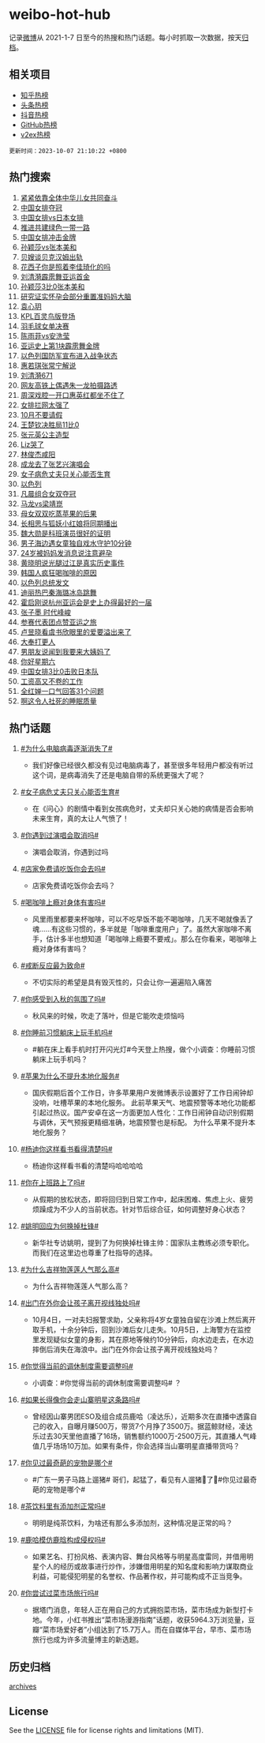 # weibo-hot-hub

记录[微博](https://www.weibo.com)从 2021-1-7 日至今的热搜和热门话题。每小时抓取一次数据，按天[归档](archives)。

## 相关项目

- [知乎热榜](https://github.com/lonnyzhang423/zhihu-hot-hub)
- [头条热榜](https://github.com/lonnyzhang423/toutiao-hot-hub)
- [抖音热榜](https://github.com/lonnyzhang423/douyin-hot-hub)
- [GitHub热榜](https://github.com/lonnyzhang423/github-hot-hub)
- [v2ex热榜](https://github.com/lonnyzhang423/v2ex-hot-hub)


`更新时间：2023-10-07 21:10:22 +0800`

## 热门搜索

1. [紧紧依靠全体中华儿女共同奋斗](https://m.weibo.cn/search?containerid=100103type%3D1%26t%3D10%26q%3D%23%E7%B4%A7%E7%B4%A7%E4%BE%9D%E9%9D%A0%E5%85%A8%E4%BD%93%E4%B8%AD%E5%8D%8E%E5%84%BF%E5%A5%B3%E5%85%B1%E5%90%8C%E5%A5%8B%E6%96%97%23&stream_entry_id=51&isnewpage=1&extparam=seat%3D1%26c_type%3D51%26pos%3D0%26q%3D%2523%25E7%25B4%25A7%25E7%25B4%25A7%25E4%25BE%259D%25E9%259D%25A0%25E5%2585%25A8%25E4%25BD%2593%25E4%25B8%25AD%25E5%258D%258E%25E5%2584%25BF%25E5%25A5%25B3%25E5%2585%25B1%25E5%2590%258C%25E5%25A5%258B%25E6%2596%2597%2523%26cate%3D10103%26dgr%3D0%26filter_type%3Drealtimehot%26stream_entry_id%3D51%26display_time%3D1696684221%26pre_seqid%3D1696684221782032693197)
1. [中国女排夺冠](https://m.weibo.cn/search?containerid=100103type%3D1%26t%3D10%26q%3D%E4%B8%AD%E5%9B%BD%E5%A5%B3%E6%8E%92%E5%A4%BA%E5%86%A0&stream_entry_id=31&isnewpage=1&extparam=seat%3D1%26pos%3D0%26q%3D%25E4%25B8%25AD%25E5%259B%25BD%25E5%25A5%25B3%25E6%258E%2592%25E5%25A4%25BA%25E5%2586%25A0%26flag%3D1%26dgr%3D0%26c_type%3D31%26stream_entry_id%3D31%26realpos%3D1%26cate%3D5001%26filter_type%3Drealtimehot%26band_rank%3D1%26lcate%3D5001%26display_time%3D1696684221%26pre_seqid%3D1696684221782032693197)
1. [中国女排vs日本女排](https://m.weibo.cn/search?containerid=100103type%3D1%26t%3D10%26q%3D%E4%B8%AD%E5%9B%BD%E5%A5%B3%E6%8E%92vs%E6%97%A5%E6%9C%AC%E5%A5%B3%E6%8E%92&stream_entry_id=31&isnewpage=1&extparam=seat%3D1%26pos%3D1%26q%3D%25E4%25B8%25AD%25E5%259B%25BD%25E5%25A5%25B3%25E6%258E%2592vs%25E6%2597%25A5%25E6%259C%25AC%25E5%25A5%25B3%25E6%258E%2592%26flag%3D16%26dgr%3D0%26c_type%3D31%26stream_entry_id%3D31%26realpos%3D2%26cate%3D5001%26filter_type%3Drealtimehot%26band_rank%3D2%26lcate%3D5001%26display_time%3D1696684221%26pre_seqid%3D1696684221782032693197)
1. [推进共建绿色一带一路](https://m.weibo.cn/search?containerid=100103type%3D1%26t%3D10%26q%3D%23%E6%8E%A8%E8%BF%9B%E5%85%B1%E5%BB%BA%E7%BB%BF%E8%89%B2%E4%B8%80%E5%B8%A6%E4%B8%80%E8%B7%AF%23&stream_entry_id=31&isnewpage=1&extparam=seat%3D1%26pos%3D2%26q%3D%2523%25E6%258E%25A8%25E8%25BF%259B%25E5%2585%25B1%25E5%25BB%25BA%25E7%25BB%25BF%25E8%2589%25B2%25E4%25B8%2580%25E5%25B8%25A6%25E4%25B8%2580%25E8%25B7%25AF%2523%26flag%3D1%26dgr%3D0%26c_type%3D31%26stream_entry_id%3D31%26realpos%3D3%26cate%3D5001%26filter_type%3Drealtimehot%26band_rank%3D3%26lcate%3D5001%26display_time%3D1696684221%26pre_seqid%3D1696684221782032693197)
1. [中国女排冲击金牌](https://m.weibo.cn/search?containerid=100103type%3D1%26t%3D10%26q%3D%23%E4%B8%AD%E5%9B%BD%E5%A5%B3%E6%8E%92%E5%86%B2%E5%87%BB%E9%87%91%E7%89%8C%23&stream_entry_id=31&isnewpage=1&extparam=seat%3D1%26is_ad_pos%3D1%26pos%3D3%26q%3D%2523%25E4%25B8%25AD%25E5%259B%25BD%25E5%25A5%25B3%25E6%258E%2592%25E5%2586%25B2%25E5%2587%25BB%25E9%2587%2591%25E7%2589%258C%2523%26filter_type%3Drealtimehot%26dgr%3D0%26adid%3D207098%26c_type%3D31%26stream_entry_id%3D31%26cate%3D5001%26topic_ad%3D1%26band_rank%3D4%26lcate%3D5001%26display_time%3D1696684221%26pre_seqid%3D1696684221782032693197)
1. [孙颖莎vs张本美和](https://m.weibo.cn/search?containerid=100103type%3D1%26t%3D10%26q%3D%E5%AD%99%E9%A2%96%E8%8E%8Evs%E5%BC%A0%E6%9C%AC%E7%BE%8E%E5%92%8C&stream_entry_id=31&isnewpage=1&extparam=seat%3D1%26pos%3D4%26q%3D%25E5%25AD%2599%25E9%25A2%2596%25E8%258E%258Evs%25E5%25BC%25A0%25E6%259C%25AC%25E7%25BE%258E%25E5%2592%258C%26flag%3D1%26dgr%3D0%26c_type%3D31%26stream_entry_id%3D31%26realpos%3D4%26cate%3D5001%26filter_type%3Drealtimehot%26band_rank%3D4%26lcate%3D5001%26display_time%3D1696684221%26pre_seqid%3D1696684221782032693197)
1. [贝嫂谈贝克汉姆出轨](https://m.weibo.cn/search?containerid=100103type%3D1%26t%3D10%26q%3D%23%E8%B4%9D%E5%AB%82%E8%B0%88%E8%B4%9D%E5%85%8B%E6%B1%89%E5%A7%86%E5%87%BA%E8%BD%A8%23&stream_entry_id=31&isnewpage=1&extparam=seat%3D1%26pos%3D5%26q%3D%2523%25E8%25B4%259D%25E5%25AB%2582%25E8%25B0%2588%25E8%25B4%259D%25E5%2585%258B%25E6%25B1%2589%25E5%25A7%2586%25E5%2587%25BA%25E8%25BD%25A8%2523%26flag%3D2%26dgr%3D0%26c_type%3D31%26stream_entry_id%3D31%26realpos%3D5%26cate%3D5001%26filter_type%3Drealtimehot%26band_rank%3D5%26lcate%3D5001%26display_time%3D1696684221%26pre_seqid%3D1696684221782032693197)
1. [花西子你是照着李佳琦化的吗](https://m.weibo.cn/search?containerid=100103type%3D1%26t%3D10%26q%3D%E8%8A%B1%E8%A5%BF%E5%AD%90%E4%BD%A0%E6%98%AF%E7%85%A7%E7%9D%80%E6%9D%8E%E4%BD%B3%E7%90%A6%E5%8C%96%E7%9A%84%E5%90%97&stream_entry_id=31&isnewpage=1&extparam=seat%3D1%26pos%3D6%26q%3D%25E8%258A%25B1%25E8%25A5%25BF%25E5%25AD%2590%25E4%25BD%25A0%25E6%2598%25AF%25E7%2585%25A7%25E7%259D%2580%25E6%259D%258E%25E4%25BD%25B3%25E7%2590%25A6%25E5%258C%2596%25E7%259A%2584%25E5%2590%2597%26flag%3D2%26dgr%3D0%26c_type%3D31%26stream_entry_id%3D31%26realpos%3D6%26cate%3D5001%26filter_type%3Drealtimehot%26band_rank%3D6%26lcate%3D5001%26display_time%3D1696684221%26pre_seqid%3D1696684221782032693197)
1. [刘清漪霹雳舞亚运首金](https://m.weibo.cn/search?containerid=100103type%3D1%26t%3D10%26q%3D%23%E5%88%98%E6%B8%85%E6%BC%AA%E9%9C%B9%E9%9B%B3%E8%88%9E%E4%BA%9A%E8%BF%90%E9%A6%96%E9%87%91%23&stream_entry_id=31&isnewpage=1&extparam=seat%3D1%26pos%3D7%26q%3D%2523%25E5%2588%2598%25E6%25B8%2585%25E6%25BC%25AA%25E9%259C%25B9%25E9%259B%25B3%25E8%2588%259E%25E4%25BA%259A%25E8%25BF%2590%25E9%25A6%2596%25E9%2587%2591%2523%26flag%3D1%26dgr%3D0%26c_type%3D31%26stream_entry_id%3D31%26realpos%3D7%26cate%3D5001%26filter_type%3Drealtimehot%26band_rank%3D7%26lcate%3D5001%26display_time%3D1696684221%26pre_seqid%3D1696684221782032693197)
1. [孙颖莎3比0张本美和](https://m.weibo.cn/search?containerid=100103type%3D1%26t%3D10%26q%3D%23%E5%AD%99%E9%A2%96%E8%8E%8E3%E6%AF%940%E5%BC%A0%E6%9C%AC%E7%BE%8E%E5%92%8C%23&stream_entry_id=31&isnewpage=1&extparam=seat%3D1%26pos%3D8%26q%3D%2523%25E5%25AD%2599%25E9%25A2%2596%25E8%258E%258E3%25E6%25AF%25940%25E5%25BC%25A0%25E6%259C%25AC%25E7%25BE%258E%25E5%2592%258C%2523%26flag%3D1%26dgr%3D0%26c_type%3D31%26stream_entry_id%3D31%26realpos%3D8%26cate%3D5001%26filter_type%3Drealtimehot%26band_rank%3D8%26lcate%3D5001%26display_time%3D1696684221%26pre_seqid%3D1696684221782032693197)
1. [研究证实怀孕会部分重置准妈妈大脑](https://m.weibo.cn/search?containerid=100103type%3D1%26t%3D10%26q%3D%23%E7%A0%94%E7%A9%B6%E8%AF%81%E5%AE%9E%E6%80%80%E5%AD%95%E4%BC%9A%E9%83%A8%E5%88%86%E9%87%8D%E7%BD%AE%E5%87%86%E5%A6%88%E5%A6%88%E5%A4%A7%E8%84%91%23&stream_entry_id=31&isnewpage=1&extparam=seat%3D1%26pos%3D9%26q%3D%2523%25E7%25A0%2594%25E7%25A9%25B6%25E8%25AF%2581%25E5%25AE%259E%25E6%2580%2580%25E5%25AD%2595%25E4%25BC%259A%25E9%2583%25A8%25E5%2588%2586%25E9%2587%258D%25E7%25BD%25AE%25E5%2587%2586%25E5%25A6%2588%25E5%25A6%2588%25E5%25A4%25A7%25E8%2584%2591%2523%26flag%3D0%26dgr%3D0%26c_type%3D31%26stream_entry_id%3D31%26realpos%3D9%26cate%3D5001%26filter_type%3Drealtimehot%26band_rank%3D9%26lcate%3D5001%26display_time%3D1696684221%26pre_seqid%3D1696684221782032693197)
1. [袁心玥](https://m.weibo.cn/search?containerid=100103type%3D1%26t%3D10%26q%3D%E8%A2%81%E5%BF%83%E7%8E%A5&stream_entry_id=31&isnewpage=1&extparam=seat%3D1%26pos%3D10%26q%3D%25E8%25A2%2581%25E5%25BF%2583%25E7%258E%25A5%26flag%3D1%26dgr%3D0%26c_type%3D31%26stream_entry_id%3D31%26realpos%3D10%26cate%3D5001%26filter_type%3Drealtimehot%26band_rank%3D10%26lcate%3D5001%26display_time%3D1696684221%26pre_seqid%3D1696684221782032693197)
1. [KPL百灵鸟版登场](https://m.weibo.cn/search?containerid=100103type%3D1%26t%3D10%26q%3D%23KPL%E7%99%BE%E7%81%B5%E9%B8%9F%E7%89%88%E7%99%BB%E5%9C%BA%23&stream_entry_id=31&isnewpage=1&extparam=seat%3D1%26pos%3D11%26q%3D%2523KPL%25E7%2599%25BE%25E7%2581%25B5%25E9%25B8%259F%25E7%2589%2588%25E7%2599%25BB%25E5%259C%25BA%2523%26flag%3D0%26adid%3D207178%26dgr%3D0%26c_type%3D31%26stream_entry_id%3D31%26realpos%3D11%26cate%3D5001%26filter_type%3Drealtimehot%26band_rank%3D11%26lcate%3D5001%26display_time%3D1696684221%26pre_seqid%3D1696684221782032693197)
1. [羽毛球女单决赛](https://m.weibo.cn/search?containerid=100103type%3D1%26t%3D10%26q%3D%E7%BE%BD%E6%AF%9B%E7%90%83%E5%A5%B3%E5%8D%95%E5%86%B3%E8%B5%9B&stream_entry_id=31&isnewpage=1&extparam=seat%3D1%26pos%3D12%26q%3D%25E7%25BE%25BD%25E6%25AF%259B%25E7%2590%2583%25E5%25A5%25B3%25E5%258D%2595%25E5%2586%25B3%25E8%25B5%259B%26flag%3D1%26dgr%3D0%26c_type%3D31%26stream_entry_id%3D31%26realpos%3D12%26cate%3D5001%26filter_type%3Drealtimehot%26band_rank%3D12%26lcate%3D5001%26display_time%3D1696684221%26pre_seqid%3D1696684221782032693197)
1. [陈雨菲vs安洗莹](https://m.weibo.cn/search?containerid=100103type%3D1%26t%3D10%26q%3D%E9%99%88%E9%9B%A8%E8%8F%B2vs%E5%AE%89%E6%B4%97%E8%8E%B9&stream_entry_id=31&isnewpage=1&extparam=seat%3D1%26pos%3D13%26q%3D%25E9%2599%2588%25E9%259B%25A8%25E8%258F%25B2vs%25E5%25AE%2589%25E6%25B4%2597%25E8%258E%25B9%26flag%3D1%26dgr%3D0%26c_type%3D31%26stream_entry_id%3D31%26realpos%3D13%26cate%3D5001%26filter_type%3Drealtimehot%26band_rank%3D13%26lcate%3D5001%26display_time%3D1696684221%26pre_seqid%3D1696684221782032693197)
1. [亚运史上第1块霹雳舞金牌](https://m.weibo.cn/search?containerid=100103type%3D1%26t%3D10%26q%3D%23%E4%BA%9A%E8%BF%90%E5%8F%B2%E4%B8%8A%E7%AC%AC1%E5%9D%97%E9%9C%B9%E9%9B%B3%E8%88%9E%E9%87%91%E7%89%8C%23&stream_entry_id=31&isnewpage=1&extparam=seat%3D1%26pos%3D14%26q%3D%2523%25E4%25BA%259A%25E8%25BF%2590%25E5%258F%25B2%25E4%25B8%258A%25E7%25AC%25AC1%25E5%259D%2597%25E9%259C%25B9%25E9%259B%25B3%25E8%2588%259E%25E9%2587%2591%25E7%2589%258C%2523%26flag%3D0%26dgr%3D0%26c_type%3D31%26stream_entry_id%3D31%26realpos%3D14%26cate%3D5001%26filter_type%3Drealtimehot%26band_rank%3D14%26lcate%3D5001%26display_time%3D1696684221%26pre_seqid%3D1696684221782032693197)
1. [以色列国防军宣布进入战争状态](https://m.weibo.cn/search?containerid=100103type%3D1%26t%3D10%26q%3D%23%E4%BB%A5%E8%89%B2%E5%88%97%E5%9B%BD%E9%98%B2%E5%86%9B%E5%AE%A3%E5%B8%83%E8%BF%9B%E5%85%A5%E6%88%98%E4%BA%89%E7%8A%B6%E6%80%81%23&stream_entry_id=31&isnewpage=1&extparam=seat%3D1%26pos%3D15%26q%3D%2523%25E4%25BB%25A5%25E8%2589%25B2%25E5%2588%2597%25E5%259B%25BD%25E9%2598%25B2%25E5%2586%259B%25E5%25AE%25A3%25E5%25B8%2583%25E8%25BF%259B%25E5%2585%25A5%25E6%2588%2598%25E4%25BA%2589%25E7%258A%25B6%25E6%2580%2581%2523%26flag%3D0%26dgr%3D0%26c_type%3D31%26stream_entry_id%3D31%26realpos%3D15%26cate%3D5001%26filter_type%3Drealtimehot%26band_rank%3D15%26lcate%3D5001%26display_time%3D1696684221%26pre_seqid%3D1696684221782032693197)
1. [惠若琪张常宁解说](https://m.weibo.cn/search?containerid=100103type%3D1%26t%3D10%26q%3D%23%E6%83%A0%E8%8B%A5%E7%90%AA%E5%BC%A0%E5%B8%B8%E5%AE%81%E8%A7%A3%E8%AF%B4%23&stream_entry_id=31&isnewpage=1&extparam=seat%3D1%26pos%3D16%26q%3D%2523%25E6%2583%25A0%25E8%258B%25A5%25E7%2590%25AA%25E5%25BC%25A0%25E5%25B8%25B8%25E5%25AE%2581%25E8%25A7%25A3%25E8%25AF%25B4%2523%26flag%3D1%26dgr%3D0%26c_type%3D31%26stream_entry_id%3D31%26realpos%3D16%26cate%3D5001%26filter_type%3Drealtimehot%26band_rank%3D16%26lcate%3D5001%26display_time%3D1696684221%26pre_seqid%3D1696684221782032693197)
1. [刘清漪671](https://m.weibo.cn/search?containerid=100103type%3D1%26t%3D10%26q%3D%E5%88%98%E6%B8%85%E6%BC%AA671&stream_entry_id=31&isnewpage=1&extparam=seat%3D1%26pos%3D17%26q%3D%25E5%2588%2598%25E6%25B8%2585%25E6%25BC%25AA671%26flag%3D1%26dgr%3D0%26c_type%3D31%26stream_entry_id%3D31%26realpos%3D17%26cate%3D5001%26filter_type%3Drealtimehot%26band_rank%3D17%26lcate%3D5001%26display_time%3D1696684221%26pre_seqid%3D1696684221782032693197)
1. [网友高铁上偶遇朱一龙拍摄路透](https://m.weibo.cn/search?containerid=100103type%3D1%26t%3D10%26q%3D%23%E7%BD%91%E5%8F%8B%E9%AB%98%E9%93%81%E4%B8%8A%E5%81%B6%E9%81%87%E6%9C%B1%E4%B8%80%E9%BE%99%E6%8B%8D%E6%91%84%E8%B7%AF%E9%80%8F%23&stream_entry_id=31&isnewpage=1&extparam=seat%3D1%26pos%3D18%26q%3D%2523%25E7%25BD%2591%25E5%258F%258B%25E9%25AB%2598%25E9%2593%2581%25E4%25B8%258A%25E5%2581%25B6%25E9%2581%2587%25E6%259C%25B1%25E4%25B8%2580%25E9%25BE%2599%25E6%258B%258D%25E6%2591%2584%25E8%25B7%25AF%25E9%2580%258F%2523%26flag%3D0%26dgr%3D0%26c_type%3D31%26stream_entry_id%3D31%26realpos%3D18%26cate%3D5001%26filter_type%3Drealtimehot%26band_rank%3D18%26lcate%3D5001%26display_time%3D1696684221%26pre_seqid%3D1696684221782032693197)
1. [周深戏腔一开口惠英红都坐不住了](https://m.weibo.cn/search?containerid=100103type%3D1%26t%3D10%26q%3D%23%E5%91%A8%E6%B7%B1%E6%88%8F%E8%85%94%E4%B8%80%E5%BC%80%E5%8F%A3%E6%83%A0%E8%8B%B1%E7%BA%A2%E9%83%BD%E5%9D%90%E4%B8%8D%E4%BD%8F%E4%BA%86%23&stream_entry_id=31&isnewpage=1&extparam=seat%3D1%26pos%3D19%26q%3D%2523%25E5%2591%25A8%25E6%25B7%25B1%25E6%2588%258F%25E8%2585%2594%25E4%25B8%2580%25E5%25BC%2580%25E5%258F%25A3%25E6%2583%25A0%25E8%258B%25B1%25E7%25BA%25A2%25E9%2583%25BD%25E5%259D%2590%25E4%25B8%258D%25E4%25BD%258F%25E4%25BA%2586%2523%26flag%3D1%26dgr%3D0%26c_type%3D31%26stream_entry_id%3D31%26realpos%3D19%26cate%3D5001%26filter_type%3Drealtimehot%26band_rank%3D19%26lcate%3D5001%26display_time%3D1696684221%26pre_seqid%3D1696684221782032693197)
1. [女排拦网太强了](https://m.weibo.cn/search?containerid=100103type%3D1%26t%3D10%26q%3D%E5%A5%B3%E6%8E%92%E6%8B%A6%E7%BD%91%E5%A4%AA%E5%BC%BA%E4%BA%86&stream_entry_id=31&isnewpage=1&extparam=seat%3D1%26pos%3D20%26q%3D%25E5%25A5%25B3%25E6%258E%2592%25E6%258B%25A6%25E7%25BD%2591%25E5%25A4%25AA%25E5%25BC%25BA%25E4%25BA%2586%26flag%3D1%26dgr%3D0%26c_type%3D31%26stream_entry_id%3D31%26realpos%3D20%26cate%3D5001%26filter_type%3Drealtimehot%26band_rank%3D20%26lcate%3D5001%26display_time%3D1696684221%26pre_seqid%3D1696684221782032693197)
1. [10月不要请假](https://m.weibo.cn/search?containerid=100103type%3D1%26t%3D10%26q%3D%2310%E6%9C%88%E4%B8%8D%E8%A6%81%E8%AF%B7%E5%81%87%23&stream_entry_id=31&isnewpage=1&extparam=seat%3D1%26pos%3D21%26q%3D%252310%25E6%259C%2588%25E4%25B8%258D%25E8%25A6%2581%25E8%25AF%25B7%25E5%2581%2587%2523%26flag%3D0%26dgr%3D0%26c_type%3D31%26stream_entry_id%3D31%26realpos%3D21%26cate%3D5001%26filter_type%3Drealtimehot%26band_rank%3D21%26lcate%3D5001%26display_time%3D1696684221%26pre_seqid%3D1696684221782032693197)
1. [王楚钦决胜局11比0](https://m.weibo.cn/search?containerid=100103type%3D1%26t%3D10%26q%3D%23%E7%8E%8B%E6%A5%9A%E9%92%A6%E5%86%B3%E8%83%9C%E5%B1%8011%E6%AF%940%23&stream_entry_id=31&isnewpage=1&extparam=seat%3D1%26pos%3D22%26q%3D%2523%25E7%258E%258B%25E6%25A5%259A%25E9%2592%25A6%25E5%2586%25B3%25E8%2583%259C%25E5%25B1%258011%25E6%25AF%25940%2523%26flag%3D0%26dgr%3D0%26c_type%3D31%26stream_entry_id%3D31%26realpos%3D22%26cate%3D5001%26filter_type%3Drealtimehot%26band_rank%3D22%26lcate%3D5001%26display_time%3D1696684221%26pre_seqid%3D1696684221782032693197)
1. [张元英公主造型](https://m.weibo.cn/search?containerid=100103type%3D1%26t%3D10%26q%3D%23%E5%BC%A0%E5%85%83%E8%8B%B1%E5%85%AC%E4%B8%BB%E9%80%A0%E5%9E%8B%23&stream_entry_id=31&isnewpage=1&extparam=seat%3D1%26pos%3D23%26q%3D%2523%25E5%25BC%25A0%25E5%2585%2583%25E8%258B%25B1%25E5%2585%25AC%25E4%25B8%25BB%25E9%2580%25A0%25E5%259E%258B%2523%26flag%3D1%26dgr%3D0%26c_type%3D31%26stream_entry_id%3D31%26realpos%3D23%26cate%3D5001%26filter_type%3Drealtimehot%26band_rank%3D23%26lcate%3D5001%26display_time%3D1696684221%26pre_seqid%3D1696684221782032693197)
1. [Liz哭了](https://m.weibo.cn/search?containerid=100103type%3D1%26t%3D10%26q%3D%23Liz%E5%93%AD%E4%BA%86%23&stream_entry_id=31&isnewpage=1&extparam=seat%3D1%26pos%3D24%26q%3D%2523Liz%25E5%2593%25AD%25E4%25BA%2586%2523%26flag%3D1%26dgr%3D0%26c_type%3D31%26stream_entry_id%3D31%26realpos%3D24%26cate%3D5001%26filter_type%3Drealtimehot%26band_rank%3D24%26lcate%3D5001%26display_time%3D1696684221%26pre_seqid%3D1696684221782032693197)
1. [林俊杰咸阳](https://m.weibo.cn/search?containerid=100103type%3D1%26t%3D10%26q%3D%E6%9E%97%E4%BF%8A%E6%9D%B0%E5%92%B8%E9%98%B3&stream_entry_id=31&isnewpage=1&extparam=seat%3D1%26pos%3D25%26q%3D%25E6%259E%2597%25E4%25BF%258A%25E6%259D%25B0%25E5%2592%25B8%25E9%2598%25B3%26flag%3D1%26dgr%3D0%26c_type%3D31%26stream_entry_id%3D31%26realpos%3D25%26cate%3D5001%26filter_type%3Drealtimehot%26band_rank%3D25%26lcate%3D5001%26display_time%3D1696684221%26pre_seqid%3D1696684221782032693197)
1. [成龙去了张艺兴演唱会](https://m.weibo.cn/search?containerid=100103type%3D1%26t%3D10%26q%3D%23%E6%88%90%E9%BE%99%E5%8E%BB%E4%BA%86%E5%BC%A0%E8%89%BA%E5%85%B4%E6%BC%94%E5%94%B1%E4%BC%9A%23&stream_entry_id=31&isnewpage=1&extparam=seat%3D1%26pos%3D26%26q%3D%2523%25E6%2588%2590%25E9%25BE%2599%25E5%258E%25BB%25E4%25BA%2586%25E5%25BC%25A0%25E8%2589%25BA%25E5%2585%25B4%25E6%25BC%2594%25E5%2594%25B1%25E4%25BC%259A%2523%26flag%3D1%26dgr%3D0%26c_type%3D31%26stream_entry_id%3D31%26realpos%3D26%26cate%3D5001%26filter_type%3Drealtimehot%26band_rank%3D26%26lcate%3D5001%26display_time%3D1696684221%26pre_seqid%3D1696684221782032693197)
1. [女子病危丈夫只关心能否生育](https://m.weibo.cn/search?containerid=100103type%3D1%26t%3D10%26q%3D%23%E5%A5%B3%E5%AD%90%E7%97%85%E5%8D%B1%E4%B8%88%E5%A4%AB%E5%8F%AA%E5%85%B3%E5%BF%83%E8%83%BD%E5%90%A6%E7%94%9F%E8%82%B2%23&stream_entry_id=31&isnewpage=1&extparam=seat%3D1%26pos%3D27%26q%3D%2523%25E5%25A5%25B3%25E5%25AD%2590%25E7%2597%2585%25E5%258D%25B1%25E4%25B8%2588%25E5%25A4%25AB%25E5%258F%25AA%25E5%2585%25B3%25E5%25BF%2583%25E8%2583%25BD%25E5%2590%25A6%25E7%2594%259F%25E8%2582%25B2%2523%26flag%3D0%26dgr%3D0%26c_type%3D31%26stream_entry_id%3D31%26realpos%3D27%26cate%3D5001%26filter_type%3Drealtimehot%26band_rank%3D27%26lcate%3D5001%26display_time%3D1696684221%26pre_seqid%3D1696684221782032693197)
1. [以色列](https://m.weibo.cn/search?containerid=100103type%3D1%26t%3D10%26q%3D%E4%BB%A5%E8%89%B2%E5%88%97&stream_entry_id=31&isnewpage=1&extparam=seat%3D1%26pos%3D28%26q%3D%25E4%25BB%25A5%25E8%2589%25B2%25E5%2588%2597%26flag%3D0%26dgr%3D0%26c_type%3D31%26stream_entry_id%3D31%26realpos%3D28%26cate%3D5001%26filter_type%3Drealtimehot%26band_rank%3D28%26lcate%3D5001%26display_time%3D1696684221%26pre_seqid%3D1696684221782032693197)
1. [凡晨组合女双夺冠](https://m.weibo.cn/search?containerid=100103type%3D1%26t%3D10%26q%3D%23%E5%87%A1%E6%99%A8%E7%BB%84%E5%90%88%E5%A5%B3%E5%8F%8C%E5%A4%BA%E5%86%A0%23&stream_entry_id=31&isnewpage=1&extparam=seat%3D1%26pos%3D29%26q%3D%2523%25E5%2587%25A1%25E6%2599%25A8%25E7%25BB%2584%25E5%2590%2588%25E5%25A5%25B3%25E5%258F%258C%25E5%25A4%25BA%25E5%2586%25A0%2523%26flag%3D1%26dgr%3D0%26c_type%3D31%26stream_entry_id%3D31%26realpos%3D29%26cate%3D5001%26filter_type%3Drealtimehot%26band_rank%3D29%26lcate%3D5001%26display_time%3D1696684221%26pre_seqid%3D1696684221782032693197)
1. [马龙vs梁靖崑](https://m.weibo.cn/search?containerid=100103type%3D1%26t%3D10%26q%3D%E9%A9%AC%E9%BE%99vs%E6%A2%81%E9%9D%96%E5%B4%91&stream_entry_id=31&isnewpage=1&extparam=seat%3D1%26pos%3D30%26q%3D%25E9%25A9%25AC%25E9%25BE%2599vs%25E6%25A2%2581%25E9%259D%2596%25E5%25B4%2591%26flag%3D0%26dgr%3D0%26c_type%3D31%26stream_entry_id%3D31%26realpos%3D30%26cate%3D5001%26filter_type%3Drealtimehot%26band_rank%3D30%26lcate%3D5001%26display_time%3D1696684221%26pre_seqid%3D1696684221782032693197)
1. [母女双双吃蒸苹果的后果](https://m.weibo.cn/search?containerid=100103type%3D1%26t%3D10%26q%3D%E6%AF%8D%E5%A5%B3%E5%8F%8C%E5%8F%8C%E5%90%83%E8%92%B8%E8%8B%B9%E6%9E%9C%E7%9A%84%E5%90%8E%E6%9E%9C&stream_entry_id=31&isnewpage=1&extparam=seat%3D1%26pos%3D31%26q%3D%25E6%25AF%258D%25E5%25A5%25B3%25E5%258F%258C%25E5%258F%258C%25E5%2590%2583%25E8%2592%25B8%25E8%258B%25B9%25E6%259E%259C%25E7%259A%2584%25E5%2590%258E%25E6%259E%259C%26flag%3D1%26dgr%3D0%26c_type%3D31%26stream_entry_id%3D31%26realpos%3D31%26cate%3D5001%26filter_type%3Drealtimehot%26band_rank%3D31%26lcate%3D5001%26display_time%3D1696684221%26pre_seqid%3D1696684221782032693197)
1. [长相思与狐妖小红娘将同期播出](https://m.weibo.cn/search?containerid=100103type%3D1%26t%3D10%26q%3D%23%E9%95%BF%E7%9B%B8%E6%80%9D%E4%B8%8E%E7%8B%90%E5%A6%96%E5%B0%8F%E7%BA%A2%E5%A8%98%E5%B0%86%E5%90%8C%E6%9C%9F%E6%92%AD%E5%87%BA%23&stream_entry_id=31&isnewpage=1&extparam=seat%3D1%26pos%3D32%26q%3D%2523%25E9%2595%25BF%25E7%259B%25B8%25E6%2580%259D%25E4%25B8%258E%25E7%258B%2590%25E5%25A6%2596%25E5%25B0%258F%25E7%25BA%25A2%25E5%25A8%2598%25E5%25B0%2586%25E5%2590%258C%25E6%259C%259F%25E6%2592%25AD%25E5%2587%25BA%2523%26flag%3D0%26dgr%3D0%26c_type%3D31%26stream_entry_id%3D31%26realpos%3D32%26cate%3D5001%26filter_type%3Drealtimehot%26band_rank%3D32%26lcate%3D5001%26display_time%3D1696684221%26pre_seqid%3D1696684221782032693197)
1. [魏大勋是科班演员很好的证明](https://m.weibo.cn/search?containerid=100103type%3D1%26t%3D10%26q%3D%23%E9%AD%8F%E5%A4%A7%E5%8B%8B%E6%98%AF%E7%A7%91%E7%8F%AD%E6%BC%94%E5%91%98%E5%BE%88%E5%A5%BD%E7%9A%84%E8%AF%81%E6%98%8E%23&stream_entry_id=31&isnewpage=1&extparam=seat%3D1%26pos%3D33%26q%3D%2523%25E9%25AD%258F%25E5%25A4%25A7%25E5%258B%258B%25E6%2598%25AF%25E7%25A7%2591%25E7%258F%25AD%25E6%25BC%2594%25E5%2591%2598%25E5%25BE%2588%25E5%25A5%25BD%25E7%259A%2584%25E8%25AF%2581%25E6%2598%258E%2523%26flag%3D1%26dgr%3D0%26c_type%3D31%26stream_entry_id%3D31%26realpos%3D33%26cate%3D5001%26filter_type%3Drealtimehot%26band_rank%3D33%26lcate%3D5001%26display_time%3D1696684221%26pre_seqid%3D1696684221782032693197)
1. [男子海边遇女童独自戏水守护10分钟](https://m.weibo.cn/search?containerid=100103type%3D1%26t%3D10%26q%3D%23%E7%94%B7%E5%AD%90%E6%B5%B7%E8%BE%B9%E9%81%87%E5%A5%B3%E7%AB%A5%E7%8B%AC%E8%87%AA%E6%88%8F%E6%B0%B4%E5%AE%88%E6%8A%A410%E5%88%86%E9%92%9F%23&stream_entry_id=31&isnewpage=1&extparam=seat%3D1%26pos%3D34%26q%3D%2523%25E7%2594%25B7%25E5%25AD%2590%25E6%25B5%25B7%25E8%25BE%25B9%25E9%2581%2587%25E5%25A5%25B3%25E7%25AB%25A5%25E7%258B%25AC%25E8%2587%25AA%25E6%2588%258F%25E6%25B0%25B4%25E5%25AE%2588%25E6%258A%25A410%25E5%2588%2586%25E9%2592%259F%2523%26flag%3D32768%26dgr%3D0%26c_type%3D31%26stream_entry_id%3D31%26realpos%3D34%26cate%3D5001%26filter_type%3Drealtimehot%26band_rank%3D34%26lcate%3D5001%26display_time%3D1696684221%26pre_seqid%3D1696684221782032693197)
1. [24岁被妈妈发消息说注意避孕](https://m.weibo.cn/search?containerid=100103type%3D1%26t%3D10%26q%3D%2324%E5%B2%81%E8%A2%AB%E5%A6%88%E5%A6%88%E5%8F%91%E6%B6%88%E6%81%AF%E8%AF%B4%E6%B3%A8%E6%84%8F%E9%81%BF%E5%AD%95%23&stream_entry_id=31&isnewpage=1&extparam=seat%3D1%26pos%3D35%26q%3D%252324%25E5%25B2%2581%25E8%25A2%25AB%25E5%25A6%2588%25E5%25A6%2588%25E5%258F%2591%25E6%25B6%2588%25E6%2581%25AF%25E8%25AF%25B4%25E6%25B3%25A8%25E6%2584%258F%25E9%2581%25BF%25E5%25AD%2595%2523%26flag%3D0%26dgr%3D0%26c_type%3D31%26stream_entry_id%3D31%26realpos%3D35%26cate%3D5001%26filter_type%3Drealtimehot%26band_rank%3D35%26lcate%3D5001%26display_time%3D1696684221%26pre_seqid%3D1696684221782032693197)
1. [黄晓明说光腿过江是真实历史事件](https://m.weibo.cn/search?containerid=100103type%3D1%26t%3D10%26q%3D%23%E9%BB%84%E6%99%93%E6%98%8E%E8%AF%B4%E5%85%89%E8%85%BF%E8%BF%87%E6%B1%9F%E6%98%AF%E7%9C%9F%E5%AE%9E%E5%8E%86%E5%8F%B2%E4%BA%8B%E4%BB%B6%23&stream_entry_id=31&isnewpage=1&extparam=seat%3D1%26pos%3D36%26q%3D%2523%25E9%25BB%2584%25E6%2599%2593%25E6%2598%258E%25E8%25AF%25B4%25E5%2585%2589%25E8%2585%25BF%25E8%25BF%2587%25E6%25B1%259F%25E6%2598%25AF%25E7%259C%259F%25E5%25AE%259E%25E5%258E%2586%25E5%258F%25B2%25E4%25BA%258B%25E4%25BB%25B6%2523%26flag%3D1%26dgr%3D0%26c_type%3D31%26stream_entry_id%3D31%26realpos%3D36%26cate%3D5001%26filter_type%3Drealtimehot%26band_rank%3D36%26lcate%3D5001%26display_time%3D1696684221%26pre_seqid%3D1696684221782032693197)
1. [韩国人疯狂喝咖啡的原因](https://m.weibo.cn/search?containerid=100103type%3D1%26t%3D10%26q%3D%23%E9%9F%A9%E5%9B%BD%E4%BA%BA%E7%96%AF%E7%8B%82%E5%96%9D%E5%92%96%E5%95%A1%E7%9A%84%E5%8E%9F%E5%9B%A0%23&stream_entry_id=31&isnewpage=1&extparam=seat%3D1%26pos%3D37%26q%3D%2523%25E9%259F%25A9%25E5%259B%25BD%25E4%25BA%25BA%25E7%2596%25AF%25E7%258B%2582%25E5%2596%259D%25E5%2592%2596%25E5%2595%25A1%25E7%259A%2584%25E5%258E%259F%25E5%259B%25A0%2523%26flag%3D1%26dgr%3D0%26c_type%3D31%26stream_entry_id%3D31%26realpos%3D37%26cate%3D5001%26filter_type%3Drealtimehot%26band_rank%3D37%26lcate%3D5001%26display_time%3D1696684221%26pre_seqid%3D1696684221782032693197)
1. [以色列总统发文](https://m.weibo.cn/search?containerid=100103type%3D1%26t%3D10%26q%3D%23%E4%BB%A5%E8%89%B2%E5%88%97%E6%80%BB%E7%BB%9F%E5%8F%91%E6%96%87%23&stream_entry_id=31&isnewpage=1&extparam=seat%3D1%26pos%3D38%26q%3D%2523%25E4%25BB%25A5%25E8%2589%25B2%25E5%2588%2597%25E6%2580%25BB%25E7%25BB%259F%25E5%258F%2591%25E6%2596%2587%2523%26flag%3D0%26dgr%3D0%26c_type%3D31%26stream_entry_id%3D31%26realpos%3D38%26cate%3D5001%26filter_type%3Drealtimehot%26band_rank%3D38%26lcate%3D5001%26display_time%3D1696684221%26pre_seqid%3D1696684221782032693197)
1. [迪丽热巴秦海璐冰岛跳舞](https://m.weibo.cn/search?containerid=100103type%3D1%26t%3D10%26q%3D%23%E8%BF%AA%E4%B8%BD%E7%83%AD%E5%B7%B4%E7%A7%A6%E6%B5%B7%E7%92%90%E5%86%B0%E5%B2%9B%E8%B7%B3%E8%88%9E%23&stream_entry_id=31&isnewpage=1&extparam=seat%3D1%26pos%3D39%26q%3D%2523%25E8%25BF%25AA%25E4%25B8%25BD%25E7%2583%25AD%25E5%25B7%25B4%25E7%25A7%25A6%25E6%25B5%25B7%25E7%2592%2590%25E5%2586%25B0%25E5%25B2%259B%25E8%25B7%25B3%25E8%2588%259E%2523%26flag%3D1%26dgr%3D0%26c_type%3D31%26stream_entry_id%3D31%26realpos%3D39%26cate%3D5001%26filter_type%3Drealtimehot%26band_rank%3D39%26lcate%3D5001%26display_time%3D1696684221%26pre_seqid%3D1696684221782032693197)
1. [霍启刚说杭州亚运会是史上办得最好的一届](https://m.weibo.cn/search?containerid=100103type%3D1%26t%3D10%26q%3D%23%E9%9C%8D%E5%90%AF%E5%88%9A%E8%AF%B4%E6%9D%AD%E5%B7%9E%E4%BA%9A%E8%BF%90%E4%BC%9A%E6%98%AF%E5%8F%B2%E4%B8%8A%E5%8A%9E%E5%BE%97%E6%9C%80%E5%A5%BD%E7%9A%84%E4%B8%80%E5%B1%8A%23&stream_entry_id=31&isnewpage=1&extparam=seat%3D1%26pos%3D40%26q%3D%2523%25E9%259C%258D%25E5%2590%25AF%25E5%2588%259A%25E8%25AF%25B4%25E6%259D%25AD%25E5%25B7%259E%25E4%25BA%259A%25E8%25BF%2590%25E4%25BC%259A%25E6%2598%25AF%25E5%258F%25B2%25E4%25B8%258A%25E5%258A%259E%25E5%25BE%2597%25E6%259C%2580%25E5%25A5%25BD%25E7%259A%2584%25E4%25B8%2580%25E5%25B1%258A%2523%26flag%3D32768%26dgr%3D0%26c_type%3D31%26stream_entry_id%3D31%26realpos%3D40%26cate%3D5001%26filter_type%3Drealtimehot%26band_rank%3D40%26lcate%3D5001%26display_time%3D1696684221%26pre_seqid%3D1696684221782032693197)
1. [张子墨 时代峰峻](https://m.weibo.cn/search?containerid=100103type%3D1%26t%3D10%26q%3D%E5%BC%A0%E5%AD%90%E5%A2%A8+%E6%97%B6%E4%BB%A3%E5%B3%B0%E5%B3%BB&stream_entry_id=31&isnewpage=1&extparam=seat%3D1%26pos%3D41%26q%3D%25E5%25BC%25A0%25E5%25AD%2590%25E5%25A2%25A8%2520%25E6%2597%25B6%25E4%25BB%25A3%25E5%25B3%25B0%25E5%25B3%25BB%26flag%3D0%26dgr%3D0%26c_type%3D31%26stream_entry_id%3D31%26realpos%3D41%26cate%3D5001%26filter_type%3Drealtimehot%26band_rank%3D41%26lcate%3D5001%26display_time%3D1696684221%26pre_seqid%3D1696684221782032693197)
1. [参赛代表团点赞亚运之旅](https://m.weibo.cn/search?containerid=100103type%3D1%26t%3D10%26q%3D%23%E5%8F%82%E8%B5%9B%E4%BB%A3%E8%A1%A8%E5%9B%A2%E7%82%B9%E8%B5%9E%E4%BA%9A%E8%BF%90%E4%B9%8B%E6%97%85%23&stream_entry_id=31&isnewpage=1&extparam=seat%3D1%26pos%3D42%26q%3D%2523%25E5%258F%2582%25E8%25B5%259B%25E4%25BB%25A3%25E8%25A1%25A8%25E5%259B%25A2%25E7%2582%25B9%25E8%25B5%259E%25E4%25BA%259A%25E8%25BF%2590%25E4%25B9%258B%25E6%2597%2585%2523%26flag%3D1%26dgr%3D0%26c_type%3D31%26stream_entry_id%3D31%26realpos%3D42%26cate%3D5001%26filter_type%3Drealtimehot%26band_rank%3D42%26lcate%3D5001%26display_time%3D1696684221%26pre_seqid%3D1696684221782032693197)
1. [卢昱晓看虞书欣眼里的爱要溢出来了](https://m.weibo.cn/search?containerid=100103type%3D1%26t%3D10%26q%3D%23%E5%8D%A2%E6%98%B1%E6%99%93%E7%9C%8B%E8%99%9E%E4%B9%A6%E6%AC%A3%E7%9C%BC%E9%87%8C%E7%9A%84%E7%88%B1%E8%A6%81%E6%BA%A2%E5%87%BA%E6%9D%A5%E4%BA%86%23&stream_entry_id=31&isnewpage=1&extparam=seat%3D1%26pos%3D43%26q%3D%2523%25E5%258D%25A2%25E6%2598%25B1%25E6%2599%2593%25E7%259C%258B%25E8%2599%259E%25E4%25B9%25A6%25E6%25AC%25A3%25E7%259C%25BC%25E9%2587%258C%25E7%259A%2584%25E7%2588%25B1%25E8%25A6%2581%25E6%25BA%25A2%25E5%2587%25BA%25E6%259D%25A5%25E4%25BA%2586%2523%26flag%3D1%26dgr%3D0%26c_type%3D31%26stream_entry_id%3D31%26realpos%3D43%26cate%3D5001%26filter_type%3Drealtimehot%26band_rank%3D43%26lcate%3D5001%26display_time%3D1696684221%26pre_seqid%3D1696684221782032693197)
1. [大奉打更人](https://m.weibo.cn/search?containerid=100103type%3D1%26t%3D10%26q%3D%E5%A4%A7%E5%A5%89%E6%89%93%E6%9B%B4%E4%BA%BA&stream_entry_id=31&isnewpage=1&extparam=seat%3D1%26pos%3D44%26q%3D%25E5%25A4%25A7%25E5%25A5%2589%25E6%2589%2593%25E6%259B%25B4%25E4%25BA%25BA%26flag%3D1%26dgr%3D0%26c_type%3D31%26stream_entry_id%3D31%26realpos%3D44%26cate%3D5001%26filter_type%3Drealtimehot%26band_rank%3D44%26lcate%3D5001%26display_time%3D1696684221%26pre_seqid%3D1696684221782032693197)
1. [男朋友说闻到我要来大姨妈了](https://m.weibo.cn/search?containerid=100103type%3D1%26t%3D10%26q%3D%23%E7%94%B7%E6%9C%8B%E5%8F%8B%E8%AF%B4%E9%97%BB%E5%88%B0%E6%88%91%E8%A6%81%E6%9D%A5%E5%A4%A7%E5%A7%A8%E5%A6%88%E4%BA%86%23&stream_entry_id=31&isnewpage=1&extparam=seat%3D1%26pos%3D45%26q%3D%2523%25E7%2594%25B7%25E6%259C%258B%25E5%258F%258B%25E8%25AF%25B4%25E9%2597%25BB%25E5%2588%25B0%25E6%2588%2591%25E8%25A6%2581%25E6%259D%25A5%25E5%25A4%25A7%25E5%25A7%25A8%25E5%25A6%2588%25E4%25BA%2586%2523%26flag%3D0%26dgr%3D0%26c_type%3D31%26stream_entry_id%3D31%26realpos%3D45%26cate%3D5001%26filter_type%3Drealtimehot%26band_rank%3D45%26lcate%3D5001%26display_time%3D1696684221%26pre_seqid%3D1696684221782032693197)
1. [你好星期六](https://m.weibo.cn/search?containerid=100103type%3D1%26t%3D10%26q%3D%E4%BD%A0%E5%A5%BD%E6%98%9F%E6%9C%9F%E5%85%AD&stream_entry_id=31&isnewpage=1&extparam=seat%3D1%26pos%3D46%26q%3D%25E4%25BD%25A0%25E5%25A5%25BD%25E6%2598%259F%25E6%259C%259F%25E5%2585%25AD%26flag%3D1%26dgr%3D0%26c_type%3D31%26stream_entry_id%3D31%26realpos%3D46%26cate%3D5001%26filter_type%3Drealtimehot%26band_rank%3D46%26lcate%3D5001%26display_time%3D1696684221%26pre_seqid%3D1696684221782032693197)
1. [中国女排3比0击败日本队](https://m.weibo.cn/search?containerid=100103type%3D1%26t%3D10%26q%3D%23%E4%B8%AD%E5%9B%BD%E5%A5%B3%E6%8E%923%E6%AF%940%E5%87%BB%E8%B4%A5%E6%97%A5%E6%9C%AC%E9%98%9F%23&stream_entry_id=31&isnewpage=1&extparam=seat%3D1%26pos%3D47%26q%3D%2523%25E4%25B8%25AD%25E5%259B%25BD%25E5%25A5%25B3%25E6%258E%25923%25E6%25AF%25940%25E5%2587%25BB%25E8%25B4%25A5%25E6%2597%25A5%25E6%259C%25AC%25E9%2598%259F%2523%26flag%3D1%26dgr%3D0%26c_type%3D31%26stream_entry_id%3D31%26realpos%3D47%26cate%3D5001%26filter_type%3Drealtimehot%26band_rank%3D47%26lcate%3D5001%26display_time%3D1696684221%26pre_seqid%3D1696684221782032693197)
1. [工资高又不卷的工作](https://m.weibo.cn/search?containerid=100103type%3D1%26t%3D10%26q%3D%23%E5%B7%A5%E8%B5%84%E9%AB%98%E5%8F%88%E4%B8%8D%E5%8D%B7%E7%9A%84%E5%B7%A5%E4%BD%9C%23&stream_entry_id=31&isnewpage=1&extparam=seat%3D1%26pos%3D48%26q%3D%2523%25E5%25B7%25A5%25E8%25B5%2584%25E9%25AB%2598%25E5%258F%2588%25E4%25B8%258D%25E5%258D%25B7%25E7%259A%2584%25E5%25B7%25A5%25E4%25BD%259C%2523%26flag%3D0%26dgr%3D0%26c_type%3D31%26stream_entry_id%3D31%26realpos%3D48%26cate%3D5001%26filter_type%3Drealtimehot%26band_rank%3D48%26lcate%3D5001%26display_time%3D1696684221%26pre_seqid%3D1696684221782032693197)
1. [全红婵一口气回答31个问题](https://m.weibo.cn/search?containerid=100103type%3D1%26t%3D10%26q%3D%23%E5%85%A8%E7%BA%A2%E5%A9%B5%E4%B8%80%E5%8F%A3%E6%B0%94%E5%9B%9E%E7%AD%9431%E4%B8%AA%E9%97%AE%E9%A2%98%23&stream_entry_id=31&isnewpage=1&extparam=seat%3D1%26pos%3D49%26q%3D%2523%25E5%2585%25A8%25E7%25BA%25A2%25E5%25A9%25B5%25E4%25B8%2580%25E5%258F%25A3%25E6%25B0%2594%25E5%259B%259E%25E7%25AD%259431%25E4%25B8%25AA%25E9%2597%25AE%25E9%25A2%2598%2523%26flag%3D1%26dgr%3D0%26c_type%3D31%26stream_entry_id%3D31%26realpos%3D49%26cate%3D5001%26filter_type%3Drealtimehot%26band_rank%3D49%26lcate%3D5001%26display_time%3D1696684221%26pre_seqid%3D1696684221782032693197)
1. [啊这令人社死的睡眠质量](https://m.weibo.cn/search?containerid=100103type%3D1%26t%3D10%26q%3D%23%E5%95%8A%E8%BF%99%E4%BB%A4%E4%BA%BA%E7%A4%BE%E6%AD%BB%E7%9A%84%E7%9D%A1%E7%9C%A0%E8%B4%A8%E9%87%8F%23&stream_entry_id=31&isnewpage=1&extparam=seat%3D1%26pos%3D50%26q%3D%2523%25E5%2595%258A%25E8%25BF%2599%25E4%25BB%25A4%25E4%25BA%25BA%25E7%25A4%25BE%25E6%25AD%25BB%25E7%259A%2584%25E7%259D%25A1%25E7%259C%25A0%25E8%25B4%25A8%25E9%2587%258F%2523%26flag%3D32768%26dgr%3D0%26c_type%3D31%26stream_entry_id%3D31%26realpos%3D50%26cate%3D5001%26filter_type%3Drealtimehot%26band_rank%3D50%26lcate%3D5001%26display_time%3D1696684221%26pre_seqid%3D1696684221782032693197)

## 热门话题

1. [#为什么电脑病毒逐渐消失了#](https://m.weibo.cn/search?containerid=231522type%3D1%26t%3D10%26q%3D%23%E4%B8%BA%E4%BB%80%E4%B9%88%E7%94%B5%E8%84%91%E7%97%85%E6%AF%92%E9%80%90%E6%B8%90%E6%B6%88%E5%A4%B1%E4%BA%86%23&stream_entry_id=128&isnewpage=1&extparam=seat%3D1%26pos%3D1-0-0%26c_type%3D128%26unitid%3D1696670790535%26dgr%3D0%26cate%3D5004%26lcate%3D5004%26display_time%3D1696684222%26pre_seqid%3D169668422271502264919)
    - 我们好像已经很久都没有见过电脑病毒了，甚至很多年轻用户都没有听过这个词，是病毒消失了还是电脑自带的系统更强大了呢？  ​​​

1. [#女子病危丈夫只关心能否生育#](https://m.weibo.cn/search?containerid=231522type%3D1%26t%3D10%26q%3D%23%E5%A5%B3%E5%AD%90%E7%97%85%E5%8D%B1%E4%B8%88%E5%A4%AB%E5%8F%AA%E5%85%B3%E5%BF%83%E8%83%BD%E5%90%A6%E7%94%9F%E8%82%B2%23&stream_entry_id=128&isnewpage=1&extparam=seat%3D1%26pos%3D1-0-1%26c_type%3D128%26unitid%3D1696675891012%26dgr%3D0%26cate%3D5004%26lcate%3D5004%26display_time%3D1696684222%26pre_seqid%3D169668422271502264919)
    - 在《问心》的剧情中看到女孩病危时，丈夫却只关心她的病情是否会影响未来生育，真的太让人气愤了！

1. [#你遇到过演唱会取消吗#](https://m.weibo.cn/search?containerid=231522type%3D1%26t%3D10%26q%3D%23%E4%BD%A0%E9%81%87%E5%88%B0%E8%BF%87%E6%BC%94%E5%94%B1%E4%BC%9A%E5%8F%96%E6%B6%88%E5%90%97%23&stream_entry_id=128&isnewpage=1&extparam=seat%3D1%26pos%3D1-0-2%26c_type%3D128%26unitid%3D1696647697636%26dgr%3D0%26cate%3D5004%26lcate%3D5004%26display_time%3D1696684222%26pre_seqid%3D169668422271502264919)
    - 演唱会取消，你遇到过吗

1. [#店家免费请吃饭你会去吗#](https://m.weibo.cn/search?containerid=231522type%3D1%26t%3D10%26q%3D%23%E5%BA%97%E5%AE%B6%E5%85%8D%E8%B4%B9%E8%AF%B7%E5%90%83%E9%A5%AD%E4%BD%A0%E4%BC%9A%E5%8E%BB%E5%90%97%23&stream_entry_id=128&isnewpage=1&extparam=seat%3D1%26pos%3D1-0-3%26c_type%3D128%26unitid%3D1696674093764%26dgr%3D0%26cate%3D5004%26lcate%3D5004%26display_time%3D1696684222%26pre_seqid%3D169668422271502264919)
    - 店家免费请吃饭你会去吗？

1. [#喝咖啡上瘾对身体有害吗#](https://m.weibo.cn/search?containerid=231522type%3D1%26t%3D10%26q%3D%23%E5%96%9D%E5%92%96%E5%95%A1%E4%B8%8A%E7%98%BE%E5%AF%B9%E8%BA%AB%E4%BD%93%E6%9C%89%E5%AE%B3%E5%90%97%23&stream_entry_id=128&isnewpage=1&extparam=seat%3D1%26pos%3D1-0-4%26c_type%3D128%26unitid%3D1696602694955%26dgr%3D0%26cate%3D5004%26lcate%3D5004%26display_time%3D1696684222%26pre_seqid%3D169668422271502264919)
    - 风里雨里都要来杯咖啡，可以不吃早饭不能不喝咖啡，几天不喝就像丢了魂……有这些习惯的，多半就是「咖啡重度用户」了。虽然大家咖啡不离手，估计多半也想知道「喝咖啡上瘾要不要戒」。那么在你看来，喝咖啡上瘾对身体有害吗？

1. [#戒断反应最为致命#](https://m.weibo.cn/search?containerid=231522type%3D1%26t%3D10%26q%3D%23%E6%88%92%E6%96%AD%E5%8F%8D%E5%BA%94%E6%9C%80%E4%B8%BA%E8%87%B4%E5%91%BD%23&stream_entry_id=128&isnewpage=1&extparam=seat%3D1%26pos%3D1-0-5%26c_type%3D128%26unitid%3D1696664784792%26dgr%3D0%26cate%3D5004%26lcate%3D5004%26display_time%3D1696684222%26pre_seqid%3D169668422271502264919)
    - 不切实际的希望是具有毁灭性的，只会让你一遍遍陷入痛苦

1. [#你感受到入秋的氛围了吗#](https://m.weibo.cn/search?containerid=231522type%3D1%26t%3D10%26q%3D%23%E4%BD%A0%E6%84%9F%E5%8F%97%E5%88%B0%E5%85%A5%E7%A7%8B%E7%9A%84%E6%B0%9B%E5%9B%B4%E4%BA%86%E5%90%97%23&stream_entry_id=128&isnewpage=1&extparam=seat%3D1%26pos%3D1-0-6%26c_type%3D128%26unitid%3D1696652479689%26dgr%3D0%26cate%3D5004%26lcate%3D5004%26display_time%3D1696684222%26pre_seqid%3D169668422271502264919)
    - 秋风来的时候，吹走了落叶，但是它能吹走烦恼吗

1. [#你睡前习惯躺床上玩手机吗#](https://m.weibo.cn/search?containerid=231522type%3D1%26t%3D10%26q%3D%23%E4%BD%A0%E7%9D%A1%E5%89%8D%E4%B9%A0%E6%83%AF%E8%BA%BA%E5%BA%8A%E4%B8%8A%E7%8E%A9%E6%89%8B%E6%9C%BA%E5%90%97%23&stream_entry_id=128&isnewpage=1&extparam=seat%3D1%26pos%3D1-0-7%26c_type%3D128%26unitid%3D1696516294916%26dgr%3D0%26cate%3D5004%26lcate%3D5004%26display_time%3D1696684222%26pre_seqid%3D169668422271502264919)
    - #躺在床上看手机时打开闪光灯#今天登上热搜，做个小调查：你睡前习惯躺床上玩手机吗？  ​​​

1. [#苹果为什么不提升本地化服务#](https://m.weibo.cn/search?containerid=231522type%3D1%26t%3D10%26q%3D%23%E8%8B%B9%E6%9E%9C%E4%B8%BA%E4%BB%80%E4%B9%88%E4%B8%8D%E6%8F%90%E5%8D%87%E6%9C%AC%E5%9C%B0%E5%8C%96%E6%9C%8D%E5%8A%A1%23&stream_entry_id=128&isnewpage=1&extparam=seat%3D1%26pos%3D1-0-8%26c_type%3D128%26unitid%3D1696647977038%26dgr%3D0%26cate%3D5004%26lcate%3D5004%26display_time%3D1696684222%26pre_seqid%3D169668422271502264919)
    - 国庆假期后首个工作日，许多苹果用户发微博表示设置好了工作日闹钟却没响，吐槽苹果的本地化服务。
此前苹果天气、地震预警等本地化功能都引起过热议。国产安卓在这一方面更加人性化：工作日闹钟自动识别假期与调休，天气预报更精细准确，地震预警也是标配。
为什么苹果不提升本地化服务？

1. [#杨迪你这样看书看得清楚吗#](https://m.weibo.cn/search?containerid=231522type%3D1%26t%3D10%26q%3D%23%E6%9D%A8%E8%BF%AA%E4%BD%A0%E8%BF%99%E6%A0%B7%E7%9C%8B%E4%B9%A6%E7%9C%8B%E5%BE%97%E6%B8%85%E6%A5%9A%E5%90%97%23&stream_entry_id=128&isnewpage=1&extparam=seat%3D1%26pos%3D1-0-9%26c_type%3D128%26unitid%3D1696680687432%26dgr%3D0%26cate%3D5004%26lcate%3D5004%26display_time%3D1696684222%26pre_seqid%3D169668422271502264919)
    - 杨迪你这样看书看的清楚吗哈哈哈哈

1. [#你在上班路上了吗#](https://m.weibo.cn/search?containerid=231522type%3D1%26t%3D10%26q%3D%23%E4%BD%A0%E5%9C%A8%E4%B8%8A%E7%8F%AD%E8%B7%AF%E4%B8%8A%E4%BA%86%E5%90%97%23&stream_entry_id=128&isnewpage=1&extparam=seat%3D1%26pos%3D1-0-10%26c_type%3D128%26unitid%3D1696637774155%26dgr%3D0%26cate%3D5004%26lcate%3D5004%26display_time%3D1696684222%26pre_seqid%3D169668422271502264919)
    - 从假期的放松状态，即将回归到日常工作中，起床困难、焦虑上火、疲劳烦躁成为不少人的当前状态。针对节后综合征，如何调整好身心状态？

1. [#姚明回应为何换掉杜锋#](https://m.weibo.cn/search?containerid=231522type%3D1%26t%3D10%26q%3D%23%E5%A7%9A%E6%98%8E%E5%9B%9E%E5%BA%94%E4%B8%BA%E4%BD%95%E6%8D%A2%E6%8E%89%E6%9D%9C%E9%94%8B%23&stream_entry_id=128&isnewpage=1&extparam=seat%3D1%26pos%3D1-0-11%26c_type%3D128%26unitid%3D1696648879017%26dgr%3D0%26cate%3D5004%26lcate%3D5004%26display_time%3D1696684222%26pre_seqid%3D169668422271502264919)
    - 新华社专访姚明，提到了为何换掉杜锋主帅：国家队主教练必须专职化。而我们在这里边也尊重了杜指导的选择。

1. [#为什么吉祥物莲莲人气那么高#](https://m.weibo.cn/search?containerid=231522type%3D1%26t%3D10%26q%3D%23%E4%B8%BA%E4%BB%80%E4%B9%88%E5%90%89%E7%A5%A5%E7%89%A9%E8%8E%B2%E8%8E%B2%E4%BA%BA%E6%B0%94%E9%82%A3%E4%B9%88%E9%AB%98%23&stream_entry_id=128&isnewpage=1&extparam=seat%3D1%26pos%3D1-0-12%26c_type%3D128%26unitid%3D1696637781174%26dgr%3D0%26cate%3D5004%26lcate%3D5004%26display_time%3D1696684222%26pre_seqid%3D169668422271502264919)
    - 为什么吉祥物莲莲人气那么高？

1. [#出门在外你会让孩子离开视线独处吗#](https://m.weibo.cn/search?containerid=231522type%3D1%26t%3D10%26q%3D%23%E5%87%BA%E9%97%A8%E5%9C%A8%E5%A4%96%E4%BD%A0%E4%BC%9A%E8%AE%A9%E5%AD%A9%E5%AD%90%E7%A6%BB%E5%BC%80%E8%A7%86%E7%BA%BF%E7%8B%AC%E5%A4%84%E5%90%97%23&stream_entry_id=128&isnewpage=1&extparam=seat%3D1%26pos%3D1-0-13%26c_type%3D128%26unitid%3D1696591876220%26dgr%3D0%26cate%3D5004%26lcate%3D5004%26display_time%3D1696684222%26pre_seqid%3D169668422271502264919)
    - 10月4日，一对夫妇报警求助，父亲称将4岁女童独自留在沙滩上然后离开取手机，十余分钟后，回到沙滩后女儿走失。10月5日，上海警方在监控里发现疑似女童的身影，其在原地等候约10分钟后，向水边走去，在水边摔倒后消失在海浪中。出门在外你会让孩子离开视线独处吗？

1. [#你觉得当前的调休制度需要调整吗#](https://m.weibo.cn/search?containerid=231522type%3D1%26t%3D10%26q%3D%23%E4%BD%A0%E8%A7%89%E5%BE%97%E5%BD%93%E5%89%8D%E7%9A%84%E8%B0%83%E4%BC%91%E5%88%B6%E5%BA%A6%E9%9C%80%E8%A6%81%E8%B0%83%E6%95%B4%E5%90%97%23&stream_entry_id=128&isnewpage=1&extparam=seat%3D1%26pos%3D1-0-14%26c_type%3D128%26unitid%3D1696657576149%26dgr%3D0%26cate%3D5004%26lcate%3D5004%26display_time%3D1696684222%26pre_seqid%3D169668422271502264919)
    - 小调查：#你觉得当前的调休制度需要调整吗# ​​​？

1. [#如果长得像你会走山寨明星这条路吗#](https://m.weibo.cn/search?containerid=231522type%3D1%26t%3D10%26q%3D%23%E5%A6%82%E6%9E%9C%E9%95%BF%E5%BE%97%E5%83%8F%E4%BD%A0%E4%BC%9A%E8%B5%B0%E5%B1%B1%E5%AF%A8%E6%98%8E%E6%98%9F%E8%BF%99%E6%9D%A1%E8%B7%AF%E5%90%97%23&stream_entry_id=128&isnewpage=1&extparam=seat%3D1%26pos%3D1-0-15%26c_type%3D128%26unitid%3D1696666587641%26dgr%3D0%26cate%3D5004%26lcate%3D5004%26display_time%3D1696684222%26pre_seqid%3D169668422271502264919)
    - 曾经因山寨男团ESO及组合成员鹿哈（凌达乐），近期多次在直播中透露自己的收入，自曝月赚500万，带货7个月挣了3500万。据蓝鲸财经，凌达乐过去30天里他直播了16场，销售额约1000万-2500万元，其直播人气峰值几乎场场10万加。如果有条件，你会选择当山寨明星直播带货吗？

1. [#你见过最奇葩的宠物是哪个#](https://m.weibo.cn/search?containerid=231522type%3D1%26t%3D10%26q%3D%23%E4%BD%A0%E8%A7%81%E8%BF%87%E6%9C%80%E5%A5%87%E8%91%A9%E7%9A%84%E5%AE%A0%E7%89%A9%E6%98%AF%E5%93%AA%E4%B8%AA%23&stream_entry_id=128&isnewpage=1&extparam=seat%3D1%26pos%3D1-0-16%26c_type%3D128%26unitid%3D1696682204409%26dgr%3D0%26cate%3D5004%26lcate%3D5004%26display_time%3D1696684222%26pre_seqid%3D169668422271502264919)
    - #广东一男子马路上遛猪# 哥们，起猛了，看见有人遛猪🐖了🤭#你见过最奇葩的宠物是哪个#

1. [#茶饮料里有添加剂正常吗#](https://m.weibo.cn/search?containerid=231522type%3D1%26t%3D10%26q%3D%23%E8%8C%B6%E9%A5%AE%E6%96%99%E9%87%8C%E6%9C%89%E6%B7%BB%E5%8A%A0%E5%89%82%E6%AD%A3%E5%B8%B8%E5%90%97%23&stream_entry_id=128&isnewpage=1&extparam=seat%3D1%26pos%3D1-0-17%26c_type%3D128%26unitid%3D1696674396733%26dgr%3D0%26cate%3D5004%26lcate%3D5004%26display_time%3D1696684222%26pre_seqid%3D169668422271502264919)
    - 明明是纯茶饮料，为啥还有那么多添加剂，这种情况是正常的吗？

1. [#鹿哈模仿鹿晗构成侵权吗#](https://m.weibo.cn/search?containerid=231522type%3D1%26t%3D10%26q%3D%23%E9%B9%BF%E5%93%88%E6%A8%A1%E4%BB%BF%E9%B9%BF%E6%99%97%E6%9E%84%E6%88%90%E4%BE%B5%E6%9D%83%E5%90%97%23&stream_entry_id=128&isnewpage=1&extparam=seat%3D1%26pos%3D1-0-18%26c_type%3D128%26unitid%3D1696669900600%26dgr%3D0%26cate%3D5004%26lcate%3D5004%26display_time%3D1696684222%26pre_seqid%3D169668422271502264919)
    - 如果艺名、打扮风格、表演内容、舞台风格等与明星高度雷同，并借用明星个人的经历或故事进行炒作，涉嫌借用明星的知名度和影响力谋取商业利益，可能侵犯明星的名誉权、作品著作权，并可能构成不正当竞争。

1. [#你尝试过菜市场旅行吗#](https://m.weibo.cn/search?containerid=231522type%3D1%26t%3D10%26q%3D%23%E4%BD%A0%E5%B0%9D%E8%AF%95%E8%BF%87%E8%8F%9C%E5%B8%82%E5%9C%BA%E6%97%85%E8%A1%8C%E5%90%97%23&stream_entry_id=128&isnewpage=1&extparam=seat%3D1%26pos%3D1-0-19%26c_type%3D128%26unitid%3D1696667500878%26dgr%3D0%26cate%3D5004%26lcate%3D5004%26display_time%3D1696684222%26pre_seqid%3D169668422271502264919)
    - 据塔门消息，年轻人正在用自己的方式拥抱菜市场，菜市场成为新型打卡地。今年，小红书推出“菜市场漫游指南”话题，收获5964.3万浏览量，豆瓣“菜市场爱好者”小组达到了15.7万人。而在自媒体平台，早市、菜市场旅行也成为许多流量博主的新选题。


## 历史归档

[archives](archives)

## License

See the [LICENSE](LICENSE) file for license rights and limitations (MIT).
